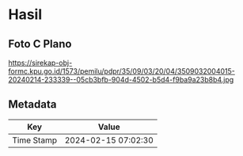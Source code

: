 # Hasil

## Foto C Plano

https://sirekap-obj-formc.kpu.go.id/1573/pemilu/pdpr/35/09/03/20/04/3509032004015-20240214-233339--05cb3bfb-904d-4502-b5d4-f9ba9a23b8b4.jpg


## Metadata

| Key        | Value               |
| ---------- | ------------------- |
| Time Stamp | 2024-02-15 07:02:30 |



